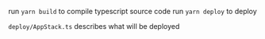 run `yarn build` to compile typescript source code
run `yarn deploy` to deploy

`deploy/AppStack.ts` describes what will be deployed